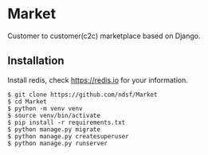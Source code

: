 # Market
Customer to customer(c2c) marketplace based on Django.
## Installation
Install redis, check https://redis.io for your information.
```text
$ git clone https://github.com/ndsf/Market
$ cd Market
$ python -m venv venv
$ source venv/bin/activate
$ pip install -r requirements.txt
$ python manage.py migrate
$ python manage.py createsuperuser
$ python manage.py runserver
```
